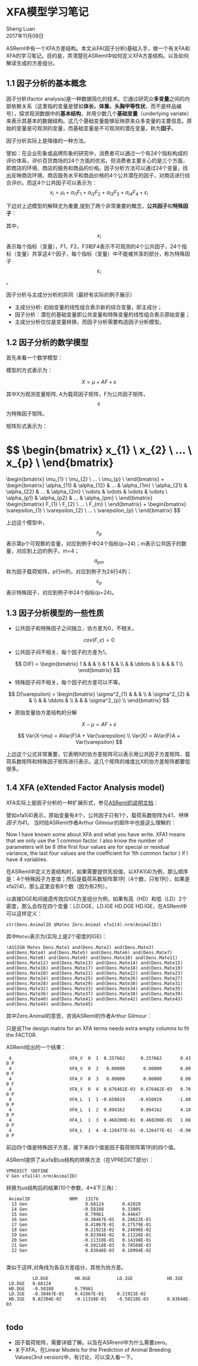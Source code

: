# XFA模型学习笔记
Sheng Luan  
2017年11月09日  



ASReml中有一个XFA方差结构。本文从FA(因子分析)基础入手，做一个有关FA和XFA的学习笔记。目的是，弄清楚在ASReml中如何定义XFA方差结构。以及如何解读生成的方差组分。



## 1.1 因子分析的基本概念
因子分析(factor analysis)是一种数据简化的技术。它通过研究众**多变量**之间的内部依赖关系（这里指的变量是譬如**体长、体重、头胸甲等性状**，而不是样品编号），探求观测数据中的**基本结构**，并用少数几个**基础变量**（underlying variate）来表示其基本的数据结构。这几个基础变量能够反映原来众多变量的主要信息。原始的变量是可观测的变量，而基础变量是不可观测的潜在变量，称为**因子**。

因子分析实际上是降维的一种方法。

譬如：在企业形象或品牌形象的研究中，消费者可以通过一个有24个指标构成的评价体系，评价百货商场的24个方面的优劣。但消费者主要关心的是三个方面，即商店的环境、商店的服务和商品的价格。因子分析方法可以通过24个变量，找出反映商店环境、商店服务水平和商品价格的4个公共潜在的因子，对商店进行综合评价。而这4个公共因子可以表示为：
$$
x_{i}=\mu_{i}+\alpha_{i1}F_{1}+\alpha_{i2}F_{2}+\alpha_{i3}F_{3}+\alpha_{i4}F_{4}+\varepsilon_{i}
$$

下边对上述模型的解释尤为重要,提到了两个非常重要的概念，**公共因子**和**特殊因子**：

其中，$$x_{i}$$表示每个指标（变量），F1，F2，F3和F4表示不可观测的4个公共因子，24个指标（变量）共享这4个因子，每个指标（变量）中不能被共享的部分，称为特殊因子$$\varepsilon_{i}$$。

因子分析与主成分分析的异同（最好有实际的例子展示）

* 主成分分析: 初始变量的线性组合表示新的综合变量，即主成分；
* 因子分析：潜在的基础变量即公共变量和特殊变量的线性组合表示原始变量；
* 主成分分析仅仅是变量转换，而因子分析需要构造因子分析模型。

## 1.2 因子分析的数学模型

首先来看一个数学模型：

模型的方式表示为：

$$
X = \mu + AF + \varepsilon
$$

其中X为观测变量矩阵, A为载荷因子矩阵，F为公共因子矩阵，$$\varepsilon$$为特殊因子矩阵。

矩阵形式表示为：

$$
\begin{bmatrix}
x_{1} \\ 
x_{2} \\ 
...   \\
x_{p} \\ 
\end{bmatrix} 
= 
\begin{bmatrix}
\mu_{1} \\ 
\mu_{2} \\ 
...     \\
\mu_{p} \\ 
\end{bmatrix}
+
\begin{bmatrix}
\alpha_{11} & \alpha_{12} & ... & \alpha_{1m} \\ 
\alpha_{21} & \alpha_{22} & ... & \alpha_{2m} \\ 
\vdots      & \vdots      & \vdots & \vdots   \\ 
\alpha_{p1} & \alpha_{p2} & ... & \alpha_{pm} \\ 
\end{bmatrix}
\begin{bmatrix}
F_{1} \\ 
F_{2} \\ 
...   \\
F_{m} \\ 
\end{bmatrix}
+
\begin{bmatrix}
\varepsilon_{1} \\ 
\varepsilon_{2} \\ 
...     \\
\varepsilon_{p} \\ 
\end{bmatrix}
$$

上边这个模型中，$$x_{p}$$表示第p个可观察的变量，对应到例子中24个指标(p=24)；m表示公共因子的数量，对应到上边的例子，m=4；$$a_{pm}$$称为因子载荷矩阵，p行m列，对应到例子为24行4列；$$\varepsilon_{p}$$表示特殊因子，对应到例子中24个指标(p=24)。

## 1.3 因子分析模型的一些性质

* 公共因子和特殊因子之间独立，协方差为0，不相关。

$$ cov(F,\varepsilon) = 0 $$
* 公共因子间不相关，每个因子的方差为1。

$$
D(F) = 
\begin{bmatrix}
1 &   &   &   \\ 
  & 1 &   &   \\ 
  &   & \ddots &   \\ 
  &   &   & 1 \\ 
\end{bmatrix}
$$

* 特殊因子间不相关，每个因子的方差可以不等。

$$
D(\varepsilon) = 
\begin{bmatrix}
\sigma^2_{1} &   &   &   \\ 
  & \sigma^2_{2} &   &   \\ 
  &   & \ddots &   \\ 
  &   &   & \sigma^2_{p} \\ 
\end{bmatrix}
$$

* 原始变量协方差结构的分解

$$
X - \mu =  AF + \varepsilon
$$

$$
Var(X-\mu) = AVar(F)A + Var(\varepsilon) \\
Var(X) = AVar(F)A + Var(\varepsilon)
$$

上边这个公式非常重要，它表明X的协方差矩阵可以表示用公共因子方差矩阵、载荷系数矩阵和特殊因子矩阵进行表示。这几个矩阵的维度比X的协方差矩阵都要低很多。

## 1.4 XFA (eXtended Factor Analysis model)

XFA实际上是因子分析的一种扩展形式，参见[ASReml的说明文档](https://www.vsni.co.uk/software/asreml/htmlhelp/asreml/facanal.htm)：

譬如xfa1(4)表示，原始变量有4个，公共因子只有1个，载荷系数矩阵为4*1，特殊因子为4*1。
当时给ASReml作者Arthur Gilmour的邮件中也是这么理解的：

Now I have known some about XFA and what you have write.
XFA1 means that we only use the 1 common factor. I also know the number of parameters will be 8 (the first four values are for special or residual variance, the last four values are the coefficient for 1th common factor ) if I have 4 variables.  

在ASReml中定义方差结构时，如果需要提供先验值，以XFA1(4)为例，那么顺序是：4个特殊因子方差值；然后是载荷系数矩阵第1列（4个数，只有1列），如果是xfa2(4)，那么这里会有8个数（因为有2列）。

以直接DGE和间接遗传效应IGE方差组分为例，如果有高（HD）和低（LD）2个密度，那么会存在四个变量：LD.DGE、LD.IGE HD.DGE HD.IGE，在ASReml中可以这样定义：

`str(Dens.AnimalID $Mates Zero.Animal xfa1(4).nrm(AnimalID))`

其中`Mates`表示为(实际上是2个密度的IGE)：

```
!ASSIGN Mates Dens.Mate1 and(Dens.Mate2) and(Dens.Mate3) and(Dens.Mate4) and(Dens.Mate5) and(Dens.Mate6) and(Dens.Mate7) and(Dens.Mate8) and(Dens.Mate9) and(Dens.Mate10) and(Dens.Mate11) and(Dens.Mate12) and(Dens.Mate13) and(Dens.Mate14) and(Dens.Mate15) and(Dens.Mate16) and(Dens.Mate17) and(Dens.Mate18) and(Dens.Mate19) and(Dens.Mate20) and(Dens.Mate21) and(Dens.Mate22) and(Dens.Mate23) and(Dens.Mate24) and(Dens.Mate25) and(Dens.Mate26) and(Dens.Mate27) and(Dens.Mate28) and(Dens.Mate29) and(Dens.Mate30) and(Dens.Mate31) and(Dens.Mate32) and(Dens.Mate33) and(Dens.Mate34) and(Dens.Mate35) and(Dens.Mate36) and(Dens.Mate37) and(Dens.Mate38) and(Dens.Mate39) and(Dens.Mate40) and(Dens.Mate41) and(Dens.Mate42) and(Dens.Mate43) and(Dens.Mate44) and(Dens.Mate45)
```

其中Zero.Animal的意思，咨询ASReml的作者Arthur Gilmour：

只是说The design matrix for an XFA terms needs extra empty columns to fit the FACTOR.

ASReml给出的一个结果：

```
 4                      XFA_V  0  1  0.257662      0.257662       0.43   0 P
 4                      XFA_V  0  2   0.00000       0.00000       0.00   0 F
 4                      XFA_V  0  3   0.00000       0.00000       0.00   0 F
 4                      XFA_V  0  4  0.676462E-03  0.676462E-03   0.70   0 P
 4                      XFA_L  1  1 -0.650819     -0.650819      -1.80   0 P
 4                      XFA_L  1  2  0.894162      0.894162       4.18   0 P
 4                      XFA_L  1  3  0.468200E-01  0.468200E-01   1.88   0 P
 4                      XFA_L  1  4 -0.126477E-01 -0.126477E-01  -0.90   0 P
 ```
 
 前边四个值是特殊因子方差，接下来四个值是因子载荷矩阵第1列的四个值。
 
ASReml提供了从xfa到us结构的转换方法（在VPREDICT部分）：

```
VPREDICT !DEFINE
V Gen xfa1(4).nrm(AnimalID) 
```

转换为us结构后的结果(10个参数，4*4下三角)：

```
 AnimalID               NRM   13176
  13 Gen                      0.68124       0.42820        
  14 Gen                     -0.58188       0.33805        
  15 Gen                      0.79961       0.44647        
  16 Gen                     -0.30467E-01   0.28622E-01    
  17 Gen                      0.41867E-01   0.27579E-01
  18 Gen                      0.21921E-02   0.24696E-02
  19 Gen                      0.82304E-02   0.11226E-01
  20 Gen                     -0.11310E-01   0.14198E-01
  21 Gen                     -0.59218E-03   0.78588E-03
  22 Gen                      0.83648E-03   0.10994E-02
  
```

类似于这样,对角线为各自方差组分，其他为协方差。

```
          LD.DGE          HD.DGE          LD.IGE             HD.IGE
 LD.DGE   0.68124
 HD.DGE   -0.58188        0.79961
 LD.IGE   -0.30467E-01    0.41867E-01     0.21921E-02        
 HD.IGE   0.82304E-02     -0.11310E-01    -0.59218E-03       0.83648E-03
 
 ```
 
## todo

 * 因子载荷矩阵，需要详细了解。以及在ASRreml中为什么需要zero。
 * 关于XFA，在Linear Models for the Prediction of Animal Breeding Values(3nd version)中，有讨论，可以深入看一下。
 
 
        
